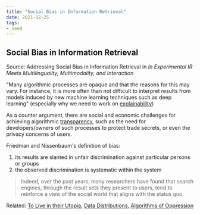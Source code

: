 ```yaml
---
title: "Social Bias in Information Retrieval"
date: 2021-12-25
tags:
- seed
---
```


## Social Bias in Information Retrieval
Source: Addressing Social Bias in Information Retrieval in *In Experimental IR Meets Multilinguality, Multimodality, and Interaction*



"Many algorithmic processes are opaque and that the reasons for this may vary. For instance, it is more often than not difficult to interpret results from models induced by new machine learning techniques such as deep learning" (especially why we need to work on [explainability](thoughts/explainability.md))

As a counter argument, there are social and economic challenges for achieving algorithmic [transparency](thoughts/transparency.md), such as the need for developers/owners of such processes to protect trade secrets, or even the privacy concerns of users.

Friedman and Nissenbaum's definition of bias:
1. its results are slanted in unfair discrimination against particular persons or groups
2. the observed discrimination is systematic within the system

> Indeed, over the past years, many researchers have found that search engines, through the result sets they present to users, tend to reinforce a view of the social world that aligns with the status quo.

Related: [To Live in their Utopia](thoughts/To%20Live%20in%20their%20Utopia.md), [Data Distributions](thoughts/data%20distributions.md), [Algorithms of Oppression](thoughts/Algorithms%20of%20Oppression.md)
